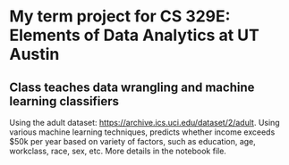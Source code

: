 # My term project for CS 329E: Elements of Data Analytics at UT Austin
## Class teaches data wrangling and machine learning classifiers

Using the adult dataset: https://archive.ics.uci.edu/dataset/2/adult. Using various machine learning techniques, predicts whether income exceeds $50k per year based on variety of factors, such as education, age, workclass, race, sex, etc. More details in the notebook file. 
